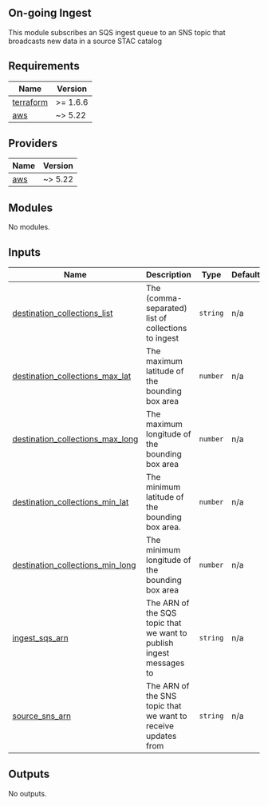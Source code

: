 ## On-going Ingest

This module subscribes an SQS ingest queue to an SNS topic that broadcasts new data in a source STAC catalog

<!-- BEGIN_TF_DOCS -->
## Requirements

| Name | Version |
|------|---------|
| <a name="requirement_terraform"></a> [terraform](#requirement\_terraform) | >= 1.6.6 |
| <a name="requirement_aws"></a> [aws](#requirement\_aws) | ~> 5.22 |

## Providers

| Name | Version |
|------|---------|
| <a name="provider_aws"></a> [aws](#provider\_aws) | ~> 5.22 |

## Modules

No modules.

## Inputs

| Name | Description | Type | Default | Required |
|------|-------------|------|---------|:--------:|
| <a name="input_destination_collections_list"></a> [destination\_collections\_list](#input\_destination\_collections\_list) | The (comma-separated) list of collections to ingest | `string` | n/a | yes |
| <a name="input_destination_collections_max_lat"></a> [destination\_collections\_max\_lat](#input\_destination\_collections\_max\_lat) | The maximum latitude of the bounding box area | `number` | n/a | yes |
| <a name="input_destination_collections_max_long"></a> [destination\_collections\_max\_long](#input\_destination\_collections\_max\_long) | The maximum longitude of the bounding box area | `number` | n/a | yes |
| <a name="input_destination_collections_min_lat"></a> [destination\_collections\_min\_lat](#input\_destination\_collections\_min\_lat) | The minimum latitude of the bounding box area. | `number` | n/a | yes |
| <a name="input_destination_collections_min_long"></a> [destination\_collections\_min\_long](#input\_destination\_collections\_min\_long) | The minimum longitude of the bounding box area | `number` | n/a | yes |
| <a name="input_ingest_sqs_arn"></a> [ingest\_sqs\_arn](#input\_ingest\_sqs\_arn) | The ARN of the SQS topic that we want to publish ingest messages to | `string` | n/a | yes |
| <a name="input_source_sns_arn"></a> [source\_sns\_arn](#input\_source\_sns\_arn) | The ARN of the SNS topic that we want to receive updates from | `string` | n/a | yes |

## Outputs

No outputs.
<!-- END_TF_DOCS -->

